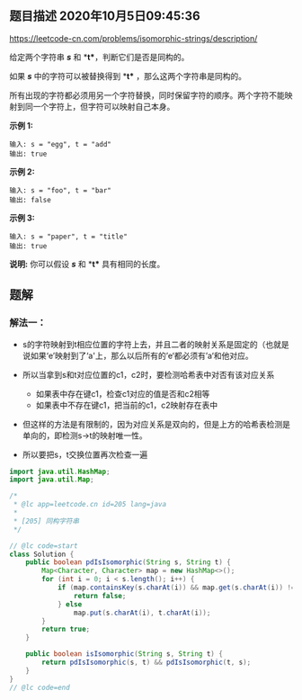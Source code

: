 ## 题目描述	2020年10月5日09:45:36

https://leetcode-cn.com/problems/isomorphic-strings/description/

给定两个字符串 ***s*** 和 ***t\***，判断它们是否是同构的。

如果 ***s*** 中的字符可以被替换得到 ***t\*** ，那么这两个字符串是同构的。

所有出现的字符都必须用另一个字符替换，同时保留字符的顺序。两个字符不能映射到同一个字符上，但字符可以映射自己本身。

**示例 1:**

```
输入: s = "egg", t = "add"
输出: true
```

**示例 2:**

```
输入: s = "foo", t = "bar"
输出: false
```

**示例 3:**

```
输入: s = "paper", t = "title"
输出: true
```

**说明:**
你可以假设 ***s*** 和 ***t\*** 具有相同的长度。

## 题解

### 解法一：

- s的字符映射到t相应位置的字符上去，并且二者的映射关系是固定的（也就是说如果‘e’映射到了‘a'上，那么以后所有的’e‘都必须有’a‘和他对应。
- 所以当拿到s和t对应位置的c1，c2时，要检测哈希表中对否有该对应关系
  - 如果表中存在键c1，检查c1对应的值是否和c2相等
  - 如果表中不存在键c1，把当前的c1，c2映射存在表中
- 但这样的方法是有限制的，因为对应关系是双向的，但是上方的哈希表检测是单向的，即检测s->t的映射唯一性。

- 所以要把s，t交换位置再次检查一遍

```java
import java.util.HashMap;
import java.util.Map;

/*
 * @lc app=leetcode.cn id=205 lang=java
 *
 * [205] 同构字符串
 */

// @lc code=start
class Solution {
    public boolean pdIsIsomorphic(String s, String t) {
        Map<Character, Character> map = new HashMap<>();
        for (int i = 0; i < s.length(); i++) {
            if (map.containsKey(s.charAt(i)) && map.get(s.charAt(i)) != t.charAt(i)) {
                return false;
            } else
                map.put(s.charAt(i), t.charAt(i));
        }
        return true;
    }

    public boolean isIsomorphic(String s, String t) {
        return pdIsIsomorphic(s, t) && pdIsIsomorphic(t, s);
    }
}
// @lc code=end

```

